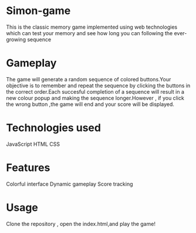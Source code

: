 # Simon-game
This is the classic memory game implemented using web technologies which can test your memory and see how long you can following the ever-growing sequence

# Gameplay
The game will generate a random sequence of colored buttons.Your objective is to remember and repeat the sequence by clicking the buttons in the correct order.Each succesful completion of a sequence will result in a new colour popup and making the sequence longer.However , if you click the wrong button ,the game will end and your score will be displayed.

# Technologies used
JavaScript
HTML
CSS

# Features
Colorful interface
Dynamic gameplay
Score tracking

# Usage
Clone the repository , open the index.html,and play the game!
